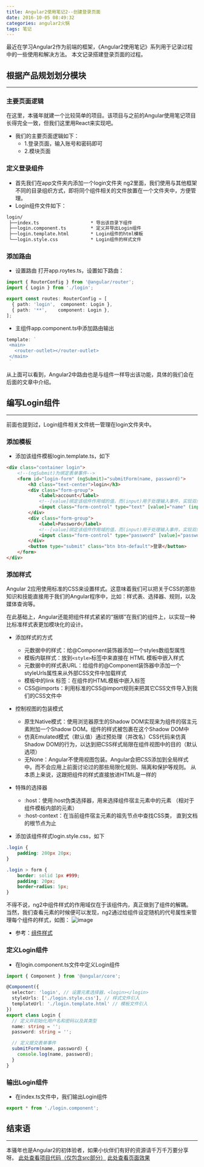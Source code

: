 ```yaml
---
title: Angular2使用笔记2--创建登录页面
date: 2016-10-05 08:49:32
categories: angular2火锅
tags: 笔记
---
```

最近在学习Angular2作为前端的框架，《Angular2使用笔记》系列用于记录过程中的一些使用和解决方法。
本文记录搭建登录页面的过程。
<!--more-->
## 根据产品规划划分模块
-----
### 主要页面逻辑
在这里，本骚年就建一个比较简单的项目。该项目与之前的Angular使用笔记项目长得完全一致，但我们这里用React来实现吧。
- 我们的主要页面逻辑如下：
  - 1.登录页面，输入账号和密码即可
  - 2.模块页面

### 定义登录组件
- 首先我们在app文件夹内添加一个login文件夹
ng2里面，我们使用与其他框架不同的目录组织方式，即将同个组件相关的文件放置在一个文件夹中，方便管理。
- Login组件文件如下：
``` cmd
login/
 ├──index.ts                   * 导出该目录下组件
 ├──login.component.ts         * 定义并导出Login组件
 ├──login.template.html        * Login组件的html模板
 └──login.style.css            * Login组件的样式文件
```

### 添加路由
- 设置路由
打开app.roytes.ts，设置如下路由：

``` typescript
import { RouterConfig } from '@angular/router';
import { Login } from './login';

export const routes: RouterConfig = [
  { path: 'login',  component: Login },
  { path: '**',    component: Login },
];
```
- 主组件app.component.ts中添加路由输出

``` typescript
template: `
 <main>
   <router-outlet></router-outlet>
 </main>
 `
```

从上面可以看到，Angular2中路由也是与组件一样导出该功能，具体的我们会在后面的文章中介绍。

## 编写Login组件
---
前面也提到过，Login组件相关文件统一管理在login文件夹中。
### 添加模板
- 添加该组件模板login.template.ts，如下

``` html
<div class="container login">
    <!--(ngSubmit)为绑定表单事件-->
    <form id="login-form" (ngSubmit)="submitForm(name, password)">
        <h3 class="text-center">login</h3>
        <div class="form-group">
            <label>account</label>
            <!--[value]绑定该组件作用域的值，而(input)用于处理输入事件，实现双向绑定-->
            <input class="form-control" type="text" [value]="name" (input)="name = $event.target.value" placeholder="username" autofocus required>
        </div>
        <div class="form-group">
            <label>Password</label>
            <!--[value]绑定该组件作用域的值，而(input)用于处理输入事件，实现双向绑定-->
            <input class="form-control" type="password" [value]="password" (input)="password = $event.target.value" placeholder="password" required>
        </div>
        <button type="submit" class="btn btn-default">登录</button>
    </form>
</div>
```

### 添加样式
Angular 2应用使用标准的CSS来设置样式。这意味着我们可以把关于CSS的那些知识和技能直接用于我们的Angular程序中，比如：样式表、选择器、规则，以及媒体查询等。

在此基础上，Angular还能把组件样式紧紧的“捆绑”在我们的组件上，以实现一种比标准样式表更加模块化的设计。

- 添加样式的方式
  - 元数据中的样式：给@Component装饰器添加一个styles数组型属性
  - 模板内联样式：放到`<style>`标签中来直接在 HTML 模板中嵌入样式
  - 元数据中的样式表URL：给组件的@Component装饰器中添加一个styleUrls属性来从外部CSS文件中加载样式
  - 模板中的link 标签：在组件的HTML模板中嵌入<link>标签
  - CSS@imports：利用标准的CSS@import规则来把其它CSS文件导入到我们的CSS文件中

- 控制视图的包装模式
  - 原生Native模式：使用浏览器原生的Shadow DOM实现来为组件的宿主元素附加一个Shadow DOM。组件的样式被包裹在这个Shadow DOM中
  - 仿真Emulated模式（默认值）通过预处理（并改名）CSS代码来仿真Shadow DOM的行为，以达到把CSS样式局限在组件视图中的目的（默认选项）
  - 无None：Angular不使用视图包装。Angular会把CSS添加到全局样式中。而不会应用上前面讨论过的那些局限化规则、隔离和保护等规则。 从本质上来说，这跟把组件的样式直接放进HTML是一样的

- 特殊的选择器
  - :host：使用:host伪类选择器，用来选择组件宿主元素中的元素 （相对于组件模板内部的元素）
  - :host-context：在当前组件宿主元素的祖先节点中查找CSS类， 直到文档的根节点为止

- 添加该组件样式login.style.css，如下

``` css
.login {
    padding: 200px 20px;
}

.login > form {
    border: solid 1px #999;
    padding: 20px;
    border-radius: 5px;
}
```

不得不说，ng2中组件样式的作用域仅在于该组件内，真正做到了组件的解耦。
当然，我们查看元素的时候便可以发现，ng2通过给组件设定随机的代号属性来管理每个组件的样式，如图：
![image](https://github-imglib-1255459943.cos.ap-chengdu.myqcloud.com/F11E.tmp.png)

- 参考：[组件样式](https://angular.cn/docs/ts/latest/guide/component-styles.html)

### 定义Login组件
- 在login.component.ts文件中定义Login组件

``` typescript
import { Component } from '@angular/core';

@Component({
  selector: 'login', // 设置元素选择器，<login></login>
  styleUrls: ['./login.style.css'], // 样式文件引入
  templateUrl: './login.template.html' // 模板文件引入
})
export class Login {
  // 定义并初始化用户名和密码以及其类型
  name: string = '';
  password: string = '';

  // 定义提交表单事件
  submitForm(name, password) {
    console.log(name, password);
  }
}
```

### 输出Login组件
- 在index.ts文件中，我们输出Login组件

``` typescript
export * from './login.component';
```

## 结束语
-----
本骚年也是Angular2的初体验者，如果小伙伴们有好的资源请千万千万要分享呀。
[此处查看项目代码（仅包含src部分）](https://github.com/godbasin/godbasin.github.io/tree/blog-codes/angular2-notes/2-create-login)
[此处查看页面效果](http://oc8qsv1w6.bkt.clouddn.com/2-create-login/index.html)